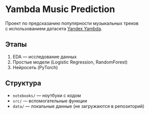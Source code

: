 # Yambda Music Prediction

Проект по предсказанию популярности музыкальных треков  
с использованием датасета [Yandex Yambda](https://huggingface.co/datasets/yandex/yambda).

## Этапы
1. EDA — исследование данных
2. Простые модели (Logistic Regression, RandomForest)
3. Нейросеть (PyTorch)

## Структура
- `notebooks/` — ноутбуки с кодом
- `src/` — вспомогательные функции
- `data/` — локальные данные (не загружаются в репозиторий)

